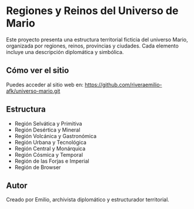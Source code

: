 # Regiones y Reinos del Universo de Mario

Este proyecto presenta una estructura territorial ficticia del universo Mario, organizada por regiones, reinos, provincias y ciudades. Cada elemento incluye una descripción diplomática y simbólica.

## Cómo ver el sitio

Puedes acceder al sitio web en: https://github.com/riveraemilio-afk/universo-mario.git

## Estructura

- Región Selvática y Primitiva
- Región Desértica y Mineral
- Región Volcánica y Gastronómica
- Región Urbana y Tecnológica
- Región Central y Monárquica
- Región Cósmica y Temporal
- Región de las Forjas e Imperial
- Región de Browser

## Autor

Creado por Emilio, archivista diplomático y estructurador territorial.
